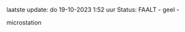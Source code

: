 laatste update: 
do 19-10-2023  1:52   uur 
Status: FAALT - geel - 
<div class="service Y">microstation</div>